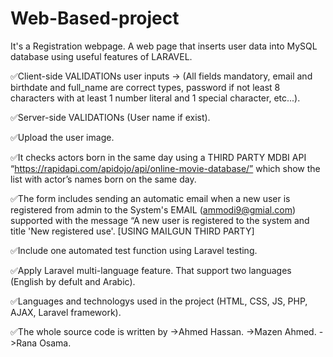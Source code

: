 # Web-Based-project
It's a Registration webpage.
A web page that inserts user data into MySQL database using useful features of LARAVEL.

✅Client-side VALIDATIONs user inputs -> 
(All fields mandatory, email and birthdate and full_name are correct types, password if not least 8 characters with at least 1 number literal and 1 special character, etc...).

✅Server-side VALIDATIONs (User name if exist).

✅Upload the user image.

✅It checks actors born in the same day using a THIRD PARTY MDBI API “https://rapidapi.com/apidojo/api/online-movie-database/” which show the list with actor’s names born on the same day.

✅The form includes sending an automatic email when a new user is registered from admin to the System's EMAIL (ammodi9@gmial.com) supported with the message “A new user <username> is registered to the 
  system and title 'New registered use'. [USING MAILGUN THIRD PARTY]

✅Include one automated test function using Laravel testing.
  
✅Apply Laravel multi-language feature. That support two languages (English by defult and Arabic).

✅Languages and technologys used in the project (HTML, CSS, JS, PHP, AJAX, Laravel framework).  

✅The whole source code is written by 
  ->Ahmed Hassan.
  ->Mazen Ahmed.
  ->Rana Osama.
